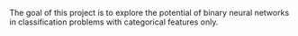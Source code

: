 
The goal of this project is to explore the potential of binary neural networks in classification problems with categorical features only. 
